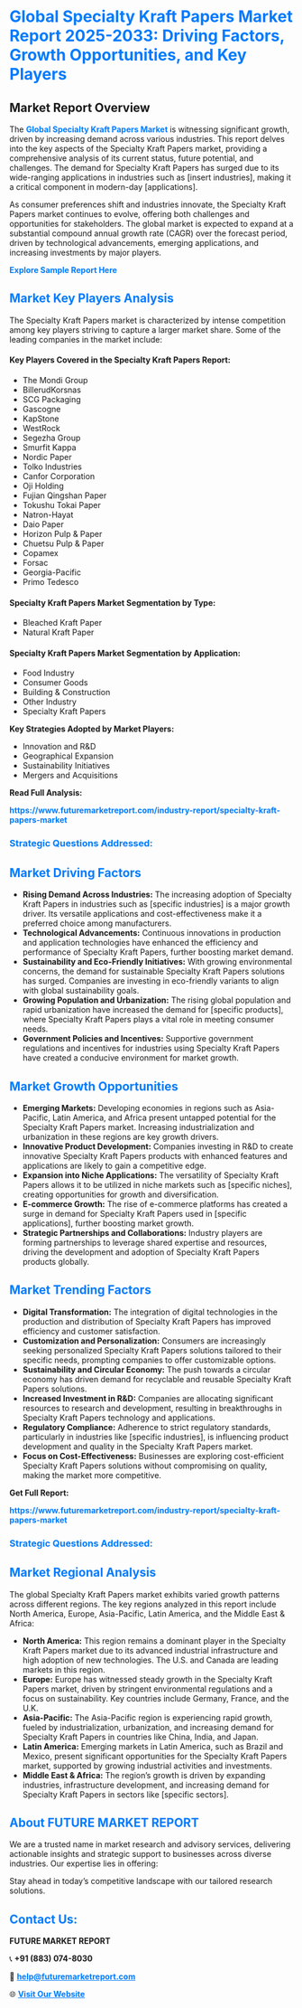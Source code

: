 <h1 style="color: #007BFF;">Global Specialty Kraft Papers Market Report 2025-2033: Driving Factors, Growth Opportunities, and Key Players</h1>

<section id="overview">
<h2>Market Report Overview</h2>
<p>The <a href="https://www.futuremarketreport.com/industry-report/specialty-kraft-papers-market" style="color: #007BFF; text-decoration: none;"><strong>Global Specialty Kraft Papers Market</strong></a> is witnessing significant growth, driven by increasing demand across various industries. This report delves into the key aspects of the Specialty Kraft Papers market, providing a comprehensive analysis of its current status, future potential, and challenges. The demand for Specialty Kraft Papers has surged due to its wide-ranging applications in industries such as [insert industries], making it a critical component in modern-day [applications].</p>
<p>As consumer preferences shift and industries innovate, the Specialty Kraft Papers market continues to evolve, offering both challenges and opportunities for stakeholders. The global market is expected to expand at a substantial compound annual growth rate (CAGR) over the forecast period, driven by technological advancements, emerging applications, and increasing investments by major players.</p>
</section>

<section id="overview">
<p><a href="https://www.futuremarketreport.com/request-sample/reportId=111709" style="color: #007BFF; text-decoration: none;"><strong>Explore Sample Report Here</strong></a></p>
</section>

<section id="key-players">
<h2 style="color: #007BFF;">Market Key Players Analysis</h2>
<p>The Specialty Kraft Papers market is characterized by intense competition among key players striving to capture a larger market share. Some of the leading companies in the market include:</p>
<h4>Key Players Covered in the Specialty Kraft Papers Report:</h4>
<ul><li>The Mondi Group</li><li>BillerudKorsnas</li><li>SCG Packaging</li><li>Gascogne</li><li>KapStone</li><li>WestRock</li><li>Segezha Group</li><li>Smurfit Kappa</li><li>Nordic Paper</li><li>Tolko Industries</li><li>Canfor Corporation</li><li>Oji Holding</li><li>Fujian Qingshan Paper</li><li>Tokushu Tokai Paper</li><li>Natron-Hayat</li><li>Daio Paper</li><li>Horizon Pulp &amp; Paper</li><li>Chuetsu Pulp &amp; Paper</li><li>Copamex</li><li>Forsac</li><li>Georgia-Pacific</li><li>Primo Tedesco</li></ul>
<h4>Specialty Kraft Papers Market Segmentation by Type:</h4>
<ul><li>Bleached Kraft Paper</li><li>Natural Kraft Paper</li></ul>

<h4>Specialty Kraft Papers Market Segmentation by Application:</h4>
<ul><li>Food Industry</li><li>Consumer Goods</li><li>Building &amp; Construction</li><li>Other Industry</li><li>Specialty Kraft Papers</li></ul>
<p><strong>Key Strategies Adopted by Market Players:</strong></p>
<ul>
<li>Innovation and R&D</li>
<li>Geographical Expansion</li>
<li>Sustainability Initiatives</li>
<li>Mergers and Acquisitions</li>
</ul>
</section>

<section>
<p><strong>Read Full Analysis: </strong></p><a href="https://www.futuremarketreport.com/industry-report/specialty-kraft-papers-market" style="color: #007BFF; text-decoration: none;"><strong>https://www.futuremarketreport.com/industry-report/specialty-kraft-papers-market</strong></a>
<h3 style="color: #007BFF;">Strategic Questions Addressed:</h3>
</section>

<section id="driving-factors">
<h2 style="color: #007BFF;">Market Driving Factors</h2>
<ul>
<li><strong>Rising Demand Across Industries:</strong> The increasing adoption of Specialty Kraft Papers in industries such as [specific industries] is a major growth driver. Its versatile applications and cost-effectiveness make it a preferred choice among manufacturers.</li>
<li><strong>Technological Advancements:</strong> Continuous innovations in production and application technologies have enhanced the efficiency and performance of Specialty Kraft Papers, further boosting market demand.</li>
<li><strong>Sustainability and Eco-Friendly Initiatives:</strong> With growing environmental concerns, the demand for sustainable Specialty Kraft Papers solutions has surged. Companies are investing in eco-friendly variants to align with global sustainability goals.</li>
<li><strong>Growing Population and Urbanization:</strong> The rising global population and rapid urbanization have increased the demand for [specific products], where Specialty Kraft Papers plays a vital role in meeting consumer needs.</li>
<li><strong>Government Policies and Incentives:</strong> Supportive government regulations and incentives for industries using Specialty Kraft Papers have created a conducive environment for market growth.</li>
</ul>
</section>

<section id="growth-opportunities">
<h2 style="color: #007BFF;">Market Growth Opportunities</h2>
<ul>
<li><strong>Emerging Markets:</strong> Developing economies in regions such as Asia-Pacific, Latin America, and Africa present untapped potential for the Specialty Kraft Papers market. Increasing industrialization and urbanization in these regions are key growth drivers.</li>
<li><strong>Innovative Product Development:</strong> Companies investing in R&D to create innovative Specialty Kraft Papers products with enhanced features and applications are likely to gain a competitive edge.</li>
<li><strong>Expansion into Niche Applications:</strong> The versatility of Specialty Kraft Papers allows it to be utilized in niche markets such as [specific niches], creating opportunities for growth and diversification.</li>
<li><strong>E-commerce Growth:</strong> The rise of e-commerce platforms has created a surge in demand for Specialty Kraft Papers used in [specific applications], further boosting market growth.</li>
<li><strong>Strategic Partnerships and Collaborations:</strong> Industry players are forming partnerships to leverage shared expertise and resources, driving the development and adoption of Specialty Kraft Papers products globally.</li>
</ul>
</section>

<section id="trending-factors">
<h2 style="color: #007BFF;">Market Trending Factors</h2>
<ul>
<li><strong>Digital Transformation:</strong> The integration of digital technologies in the production and distribution of Specialty Kraft Papers has improved efficiency and customer satisfaction.</li>
<li><strong>Customization and Personalization:</strong> Consumers are increasingly seeking personalized Specialty Kraft Papers solutions tailored to their specific needs, prompting companies to offer customizable options.</li>
<li><strong>Sustainability and Circular Economy:</strong> The push towards a circular economy has driven demand for recyclable and reusable Specialty Kraft Papers solutions.</li>
<li><strong>Increased Investment in R&D:</strong> Companies are allocating significant resources to research and development, resulting in breakthroughs in Specialty Kraft Papers technology and applications.</li>
<li><strong>Regulatory Compliance:</strong> Adherence to strict regulatory standards, particularly in industries like [specific industries], is influencing product development and quality in the Specialty Kraft Papers market.</li>
<li><strong>Focus on Cost-Effectiveness:</strong> Businesses are exploring cost-efficient Specialty Kraft Papers solutions without compromising on quality, making the market more competitive.</li>
</ul>
</section>

<section>
<p><strong>Get Full Report: </strong></p><a href="https://www.futuremarketreport.com/industry-report/specialty-kraft-papers-market" style="color: #007BFF; text-decoration: none;"><strong>https://www.futuremarketreport.com/industry-report/specialty-kraft-papers-market</strong></a>
<h3 style="color: #007BFF;">Strategic Questions Addressed:</h3>
</section>


<section id="regional-analysis">
<h2 style="color: #007BFF;">Market Regional Analysis</h2>
<p>The global Specialty Kraft Papers market exhibits varied growth patterns across different regions. The key regions analyzed in this report include North America, Europe, Asia-Pacific, Latin America, and the Middle East & Africa:</p>
<ul>
<li><strong>North America:</strong> This region remains a dominant player in the Specialty Kraft Papers market due to its advanced industrial infrastructure and high adoption of new technologies. The U.S. and Canada are leading markets in this region.</li>
<li><strong>Europe:</strong> Europe has witnessed steady growth in the Specialty Kraft Papers market, driven by stringent environmental regulations and a focus on sustainability. Key countries include Germany, France, and the U.K.</li>
<li><strong>Asia-Pacific:</strong> The Asia-Pacific region is experiencing rapid growth, fueled by industrialization, urbanization, and increasing demand for Specialty Kraft Papers in countries like China, India, and Japan.</li>
<li><strong>Latin America:</strong> Emerging markets in Latin America, such as Brazil and Mexico, present significant opportunities for the Specialty Kraft Papers market, supported by growing industrial activities and investments.</li>
<li><strong>Middle East & Africa:</strong> The region’s growth is driven by expanding industries, infrastructure development, and increasing demand for Specialty Kraft Papers in sectors like [specific sectors].</li>
</ul>
</section>

<footer>
<h2 style="color: #007BFF;">About FUTURE MARKET REPORT</h2>
<p>We are a trusted name in market research and advisory services, delivering actionable insights and strategic support to businesses across diverse industries. Our expertise lies in offering:</p>

<p>Stay ahead in today’s competitive landscape with our tailored research solutions.</p>

<h2 style="color: #007BFF;">Contact Us:</h2>
<p><strong>FUTURE MARKET REPORT</strong></p>
<p>📞 <strong>+91 (883) 074-8030</strong></p>
<p>📧 <strong><a href="mailto:help@futuremarketreport.com" style="color: #007BFF;">help@futuremarketreport.com</a></strong></p>
<p>🌐 <strong><a href="https://www.futuremarketreport.com/" style="color: #007BFF;">Visit Our Website</a></strong></p>
</footer>